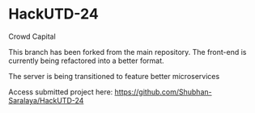 # HackUTD-24
Crowd Capital

This branch has been forked from the main repository. The front-end is currently being refactored into a better format.

The server is being transitioned to feature better microservices

Access submitted project here: https://github.com/Shubhan-Saralaya/HackUTD-24

